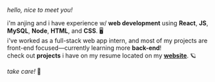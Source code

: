 *hello, nice to meet you!*  

i'm anjing and i have experience w/ **web development** using **React**, **JS**, **MySQL**, **Node**, **HTML**, and **CSS**. 🖥️  
i've worked as a full-stack web app intern, and most of my projects are front-end focused—currently learning more **back-end**!  
check out **projects** i have on my resume located on my **[website](https://anjingli.github.io/)**. 🪐 

*take care!* 💜  
